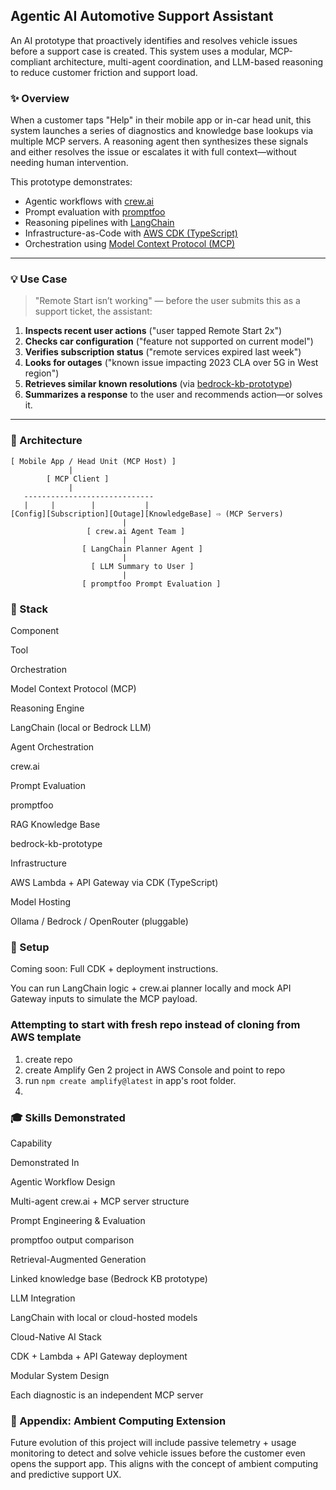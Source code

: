 ## Agentic AI Automotive Support Assistant

An AI prototype that proactively identifies and resolves vehicle issues before a support case is created. This system uses a modular, MCP-compliant architecture, multi-agent coordination, and LLM-based reasoning to reduce customer friction and support load.

### ✨ Overview

When a customer taps "Help" in their mobile app or in-car head unit, this system launches a series of diagnostics and knowledge base lookups via multiple MCP servers. A reasoning agent then synthesizes these signals and either resolves the issue or escalates it with full context—without needing human intervention.

This prototype demonstrates:
- Agentic workflows with [crew.ai](https://github.com/joaomdmoura/crewAI)
- Prompt evaluation with [promptfoo](https://github.com/promptfoo/promptfoo)
- Reasoning pipelines with [LangChain](https://www.langchain.com/)
- Infrastructure-as-Code with [AWS CDK (TypeScript)](https://docs.aws.amazon.com/cdk/latest/guide/home.html)
- Orchestration using [Model Context Protocol (MCP)](https://modelcontextprotocol.io/docs/concepts/architecture)


---

### 💡 Use Case

> "Remote Start isn’t working" — before the user submits this as a support ticket, the assistant:

1. **Inspects recent user actions** ("user tapped Remote Start 2x")
2. **Checks car configuration** ("feature not supported on current model")
3. **Verifies subscription status** ("remote services expired last week")
4. **Looks for outages** ("known issue impacting 2023 CLA over 5G in West region")
5. **Retrieves similar known resolutions** (via [bedrock-kb-prototype](https://github.com/RoyCodes/bedrock-kb-prototype))
6. **Summarizes a response** to the user and recommends action—or solves it.

---

### 🤖 Architecture

```text
[ Mobile App / Head Unit (MCP Host) ]
             |
        [ MCP Client ]
             |
   -----------------------------
   |     |        |           |
[Config][Subscription][Outage][KnowledgeBase] ⇨ (MCP Servers)
                         |
                 [ crew.ai Agent Team ]
                         |
                [ LangChain Planner Agent ]
                         |
                  [ LLM Summary to User ]
                         |
                [ promptfoo Prompt Evaluation ]
```

### 🚀 Stack

Component

Tool

Orchestration

Model Context Protocol (MCP)

Reasoning Engine

LangChain (local or Bedrock LLM)

Agent Orchestration

crew.ai

Prompt Evaluation

promptfoo

RAG Knowledge Base

bedrock-kb-prototype

Infrastructure

AWS Lambda + API Gateway via CDK (TypeScript)

Model Hosting

Ollama / Bedrock / OpenRouter (pluggable)

### 🔧 Setup

Coming soon: Full CDK + deployment instructions.

You can run LangChain logic + crew.ai planner locally and mock API Gateway inputs to simulate the MCP payload.

### Attempting to start with fresh repo instead of cloning from AWS template
1. create repo 
2. create Amplify Gen 2 project in AWS Console and point to repo
3. run `npm create amplify@latest` in app's root folder.
4. 

### 🎓 Skills Demonstrated

Capability

Demonstrated In

Agentic Workflow Design

Multi-agent crew.ai + MCP server structure

Prompt Engineering & Evaluation

promptfoo output comparison

Retrieval-Augmented Generation

Linked knowledge base (Bedrock KB prototype)

LLM Integration

LangChain with local or cloud-hosted models

Cloud-Native AI Stack

CDK + Lambda + API Gateway deployment

Modular System Design

Each diagnostic is an independent MCP server

### 🔹 Appendix: Ambient Computing Extension

Future evolution of this project will include passive telemetry + usage monitoring to detect and solve vehicle issues before the customer even opens the support app. This aligns with the concept of ambient computing and predictive support UX.
